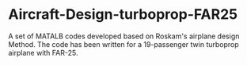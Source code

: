 # Aircraft-Design-turboprop-FAR25
A set of MATALB codes developed based on Roskam's airplane design Method. The code has been written for a 19-passenger twin turboprop airplane with FAR-25.
